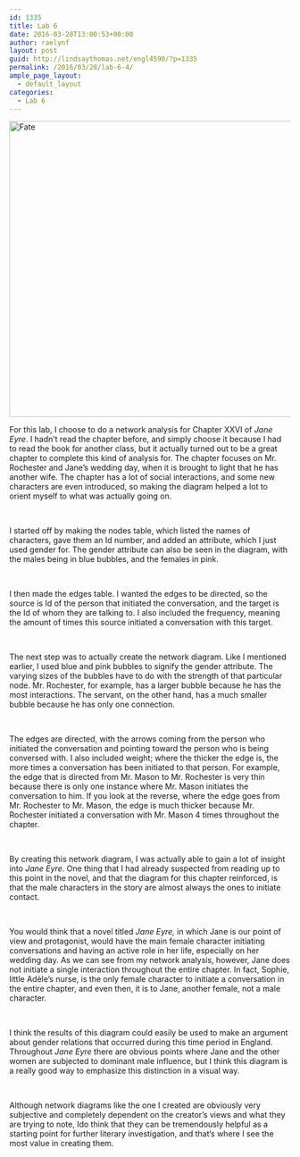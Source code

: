 ```yaml
---
id: 1335
title: Lab 6
date: 2016-03-28T13:00:53+00:00
author: raelynf
layout: post
guid: http://lindsaythomas.net/engl4590/?p=1335
permalink: /2016/03/28/lab-6-4/
ample_page_layout:
  - default_layout
categories:
  - Lab 6
---
```

<a href="http://lindsaythomas.net/engl4590/wp-content/uploads/sites/10/2016/03/Fate.png" rel="attachment wp-att-1336"><img class="alignnone  wp-image-1336" src="http://lindsaythomas.net/engl4590/wp-content/uploads/sites/10/2016/03/Fate-300x136.png" alt="Fate" width="1169" height="530" srcset="http://lindsaythomas.net/engl4590/wp-content/uploads/sites/10/2016/03/Fate-300x136.png 300w, http://lindsaythomas.net/engl4590/wp-content/uploads/sites/10/2016/03/Fate-768x347.png 768w, http://lindsaythomas.net/engl4590/wp-content/uploads/sites/10/2016/03/Fate-1024x463.png 1024w, http://lindsaythomas.net/engl4590/wp-content/uploads/sites/10/2016/03/Fate.png 1178w" sizes="(max-width: 1169px) 100vw, 1169px" /></a>

For this lab, I choose to do a network analysis for Chapter XXVI of _Jane Eyre_. I hadn’t read the chapter before, and simply choose it because I had to read the book for another class, but it actually turned out to be a great chapter to complete this kind of analysis for. The chapter focuses on Mr. Rochester and Jane’s wedding day, when it is brought to light that he has another wife. The chapter has a lot of social interactions, and some new characters are even introduced, so making the diagram helped a lot to orient myself to what was actually going on.

&nbsp;

I started off by making the nodes table, which listed the names of characters, gave them an Id number, and added an attribute, which I just used gender for. The gender attribute can also be seen in the diagram, with the males being in blue bubbles, and the females in pink.

&nbsp;

I then made the edges table. I wanted the edges to be directed, so the source is Id of the person that initiated the conversation, and the target is the Id of whom they are talking to. I also included the frequency, meaning the amount of times this source initiated a conversation with this target.

&nbsp;

The next step was to actually create the network diagram. Like I mentioned earlier, I used blue and pink bubbles to signify the gender attribute. The varying sizes of the bubbles have to do with the strength of that particular node. Mr. Rochester, for example, has a larger bubble because he has the most interactions. The servant, on the other hand, has a much smaller bubble because he has only one connection.

&nbsp;

The edges are directed, with the arrows coming from the person who initiated the conversation and pointing toward the person who is being conversed with. I also included weight; where the thicker the edge is, the more times a conversation has been initiated to that person. For example, the edge that is directed from Mr. Mason to Mr. Rochester is very thin because there is only one instance where Mr. Mason initiates the conversation to him. If you look at the reverse, where the edge goes from Mr. Rochester to Mr. Mason, the edge is much thicker because Mr. Rochester initiated a conversation with Mr. Mason 4 times throughout the chapter.

&nbsp;

By creating this network diagram, I was actually able to gain a lot of insight into _Jane Eyre_. One thing that I had already suspected from reading up to this point in the novel, and that the diagram for this chapter reinforced, is that the male characters in the story are almost always the ones to initiate contact.

&nbsp;

You would think that a novel titled _Jane Eyre,_ in which Jane is our point of view and protagonist, would have the main female character initiating conversations and having an active role in her life, especially on her wedding day. As we can see from my network analysis, however, Jane does not initiate a single interaction throughout the entire chapter. In fact, Sophie, little Adèle’s nurse, is the only female character to initiate a conversation in the entire chapter, and even then, it is to Jane, another female, not a male character.

&nbsp;

I think the results of this diagram could easily be used to make an argument about gender relations that occurred during this time period in England. Throughout _Jane Eyre_ there are obvious points where Jane and the other women are subjected to dominant male influence, but I think this diagram is a really good way to emphasize this distinction in a visual way.

&nbsp;

Although network diagrams like the one I created are obviously very subjective and completely dependent on the creator’s views and what they are trying to note, Ido think that they can be tremendously helpful as a starting point for further literary investigation, and that’s where I see the most value in creating them.

&nbsp;